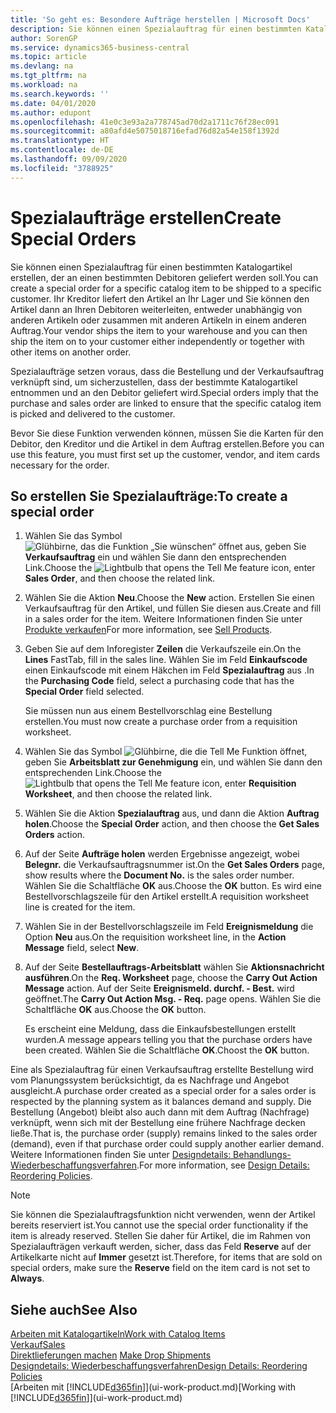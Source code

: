 ```yaml
---
title: 'So geht es: Besondere Aufträge herstellen | Microsoft Docs'
description: Sie können einen Spezialauftrag für einen bestimmten Katalogartikel erstellen, der an einen bestimmten Debitoren geliefert werden soll. Ihr Kreditor liefert den Artikel an Ihr Lager und Sie können den Artikel dann an Ihren Debitoren weiterleiten, entweder unabhängig von anderen Artikeln oder zusammen mit anderen Artikeln in einem anderen Auftrag.
author: SorenGP
ms.service: dynamics365-business-central
ms.topic: article
ms.devlang: na
ms.tgt_pltfrm: na
ms.workload: na
ms.search.keywords: ''
ms.date: 04/01/2020
ms.author: edupont
ms.openlocfilehash: 41e0c3e93a2a778745ad70d2a1711c76f28ec091
ms.sourcegitcommit: a80afd4e5075018716efad76d82a54e158f1392d
ms.translationtype: HT
ms.contentlocale: de-DE
ms.lasthandoff: 09/09/2020
ms.locfileid: "3788925"
---
```

# <a name="create-special-orders"></a><span data-ttu-id="1885d-104">Spezialaufträge erstellen</span><span class="sxs-lookup"><span data-stu-id="1885d-104">Create Special Orders</span></span>
<span data-ttu-id="1885d-105">Sie können einen Spezialauftrag für einen bestimmten Katalogartikel erstellen, der an einen bestimmten Debitoren geliefert werden soll.</span><span class="sxs-lookup"><span data-stu-id="1885d-105">You can create a special order for a specific catalog item to be shipped to a specific customer.</span></span> <span data-ttu-id="1885d-106">Ihr Kreditor liefert den Artikel an Ihr Lager und Sie können den Artikel dann an Ihren Debitoren weiterleiten, entweder unabhängig von anderen Artikeln oder zusammen mit anderen Artikeln in einem anderen Auftrag.</span><span class="sxs-lookup"><span data-stu-id="1885d-106">Your vendor ships the item to your warehouse and you can then ship the item on to your customer either independently or together with other items on another order.</span></span>  

<span data-ttu-id="1885d-107">Spezialaufträge setzen voraus, dass die Bestellung und der Verkaufsauftrag verknüpft sind, um sicherzustellen, dass der bestimmte Katalogartikel entnommen und an den Debitor geliefert wird.</span><span class="sxs-lookup"><span data-stu-id="1885d-107">Special orders imply that the purchase and sales order are linked to ensure that the specific catalog item is picked and delivered to the customer.</span></span>  

<span data-ttu-id="1885d-108">Bevor Sie diese Funktion verwenden können, müssen Sie die Karten für den Debitor, den Kreditor und die Artikel in dem Auftrag erstellen.</span><span class="sxs-lookup"><span data-stu-id="1885d-108">Before you can use this feature, you must first set up the customer, vendor, and item cards necessary for the order.</span></span>  

## <a name="to-create-a-special-order"></a><span data-ttu-id="1885d-109">So erstellen Sie Spezialaufträge:</span><span class="sxs-lookup"><span data-stu-id="1885d-109">To create a special order</span></span>  
1.  <span data-ttu-id="1885d-110">Wählen Sie das Symbol ![Glühbirne, das die Funktion „Sie wünschen“ öffnet](media/ui-search/search_small.png "Sagen Sie mir, was Sie tun wollen") aus, geben Sie **Verkaufsauftrag** ein und wählen Sie dann den entsprechenden Link.</span><span class="sxs-lookup"><span data-stu-id="1885d-110">Choose the ![Lightbulb that opens the Tell Me feature](media/ui-search/search_small.png "Tell me what you want to do") icon, enter **Sales Order**, and then choose the related link.</span></span>  
2. <span data-ttu-id="1885d-111">Wählen Sie die Aktion **Neu**.</span><span class="sxs-lookup"><span data-stu-id="1885d-111">Choose the **New** action.</span></span> <span data-ttu-id="1885d-112">Erstellen Sie einen  Verkaufsauftrag für den Artikel, und füllen Sie diesen aus.</span><span class="sxs-lookup"><span data-stu-id="1885d-112">Create and fill in a  sales order for the item.</span></span> <span data-ttu-id="1885d-113">Weitere Informationen finden Sie unter [Produkte verkaufen](sales-how-sell-products.md)</span><span class="sxs-lookup"><span data-stu-id="1885d-113">For more information, see [Sell Products](sales-how-sell-products.md).</span></span>
3.  <span data-ttu-id="1885d-114">Geben Sie auf dem Inforegister **Zeilen** die Verkaufszeile ein.</span><span class="sxs-lookup"><span data-stu-id="1885d-114">On the **Lines** FastTab, fill in the sales line.</span></span> <span data-ttu-id="1885d-115">Wählen Sie im Feld **Einkaufscode** einen Einkaufscode mit einem Häkchen im Feld **Spezialauftrag** aus .</span><span class="sxs-lookup"><span data-stu-id="1885d-115">In the **Purchasing Code** field, select a purchasing code that has the **Special Order** field selected.</span></span>

    <span data-ttu-id="1885d-116">Sie müssen nun aus einem Bestellvorschlag eine Bestellung erstellen.</span><span class="sxs-lookup"><span data-stu-id="1885d-116">You must now create a purchase order from a requisition worksheet.</span></span>  
4. <span data-ttu-id="1885d-117">Wählen Sie das Symbol ![Glühbirne, die die Tell Me Funktion öffnet](media/ui-search/search_small.png "Sagen Sie mir, was Sie tun wollen"), geben Sie **Arbeitsblatt zur Genehmigung** ein, und wählen Sie dann den entsprechenden Link.</span><span class="sxs-lookup"><span data-stu-id="1885d-117">Choose the ![Lightbulb that opens the Tell Me feature](media/ui-search/search_small.png "Tell me what you want to do") icon, enter **Requisition Worksheet**, and then choose the related link.</span></span>  
5. <span data-ttu-id="1885d-118">Wählen Sie die Aktion **Spezialauftrag** aus, und dann die Aktion **Auftrag holen**.</span><span class="sxs-lookup"><span data-stu-id="1885d-118">Choose the **Special Order** action, and then choose the **Get Sales Orders** action.</span></span>  
6.  <span data-ttu-id="1885d-119">Auf der Seite **Aufträge holen** werden Ergebnisse angezeigt, wobei **Belegnr.** die Verkaufsauftragsnummer ist.</span><span class="sxs-lookup"><span data-stu-id="1885d-119">On the **Get Sales Orders** page, show results where the **Document No.** is the sales order number.</span></span> <span data-ttu-id="1885d-120">Wählen Sie die Schaltfläche **OK** aus.</span><span class="sxs-lookup"><span data-stu-id="1885d-120">Choose the **OK** button.</span></span> <span data-ttu-id="1885d-121">Es wird eine Bestellvorschlagszeile für den Artikel erstellt.</span><span class="sxs-lookup"><span data-stu-id="1885d-121">A requisition worksheet line is created for the item.</span></span>  
7.  <span data-ttu-id="1885d-122">Wählen Sie in der Bestellvorschlagszeile im Feld **Ereignismeldung** die Option **Neu** aus.</span><span class="sxs-lookup"><span data-stu-id="1885d-122">On the requisition worksheet line, in the **Action Message** field, select **New**.</span></span>  
8.  <span data-ttu-id="1885d-123">Auf der Seite **Bestellauftrags-Arbeitsblatt** wählen Sie **Aktionsnachricht ausführen**.</span><span class="sxs-lookup"><span data-stu-id="1885d-123">On the **Req. Worksheet** page, choose the **Carry Out Action Message** action.</span></span> <span data-ttu-id="1885d-124">Auf der Seite **Ereignismeld. durchf. - Best.** wird geöffnet.</span><span class="sxs-lookup"><span data-stu-id="1885d-124">The **Carry Out Action Msg. - Req.** page opens.</span></span> <span data-ttu-id="1885d-125">Wählen Sie die Schaltfläche **OK** aus.</span><span class="sxs-lookup"><span data-stu-id="1885d-125">Choose the **OK** button.</span></span>  

    <span data-ttu-id="1885d-126">Es erscheint eine Meldung, dass die Einkaufsbestellungen erstellt wurden.</span><span class="sxs-lookup"><span data-stu-id="1885d-126">A message appears telling you that the purchase orders have been created.</span></span> <span data-ttu-id="1885d-127">Wählen Sie die Schaltfläche **OK**.</span><span class="sxs-lookup"><span data-stu-id="1885d-127">Choost the **OK** button.</span></span>  

<span data-ttu-id="1885d-128">Eine als Spezialauftrag für einen Verkaufsauftrag erstellte Bestellung wird vom Planungssystem berücksichtigt, da es Nachfrage und Angebot ausgleicht.</span><span class="sxs-lookup"><span data-stu-id="1885d-128">A purchase order created as a special order for a sales order is respected by the planning system as it balances demand and supply.</span></span> <span data-ttu-id="1885d-129">Die Bestellung (Angebot) bleibt also auch dann mit dem Auftrag (Nachfrage) verknüpft, wenn sich mit der Bestellung eine frühere Nachfrage decken ließe.</span><span class="sxs-lookup"><span data-stu-id="1885d-129">That is, the purchase order (supply) remains linked to the sales order (demand), even if that purchase order could supply another earlier demand.</span></span> <span data-ttu-id="1885d-130">Weitere Informationen finden Sie unter [Designdetails: Behandlungs-Wiederbeschaffungsverfahren](design-details-reservation-order-tracking-and-action-messaging.md).</span><span class="sxs-lookup"><span data-stu-id="1885d-130">For more information, see [Design Details: Reordering Policies](design-details-reservation-order-tracking-and-action-messaging.md).</span></span>  

> [!NOTE]  
>  <span data-ttu-id="1885d-131">Sie können die Spezialauftragsfunktion nicht verwenden, wenn der Artikel bereits reserviert ist.</span><span class="sxs-lookup"><span data-stu-id="1885d-131">You cannot use the special order functionality if the item is already reserved.</span></span> <span data-ttu-id="1885d-132">Stellen Sie daher für Artikel, die im Rahmen von Spezialaufträgen verkauft werden, sicher, dass das Feld **Reserve** auf der Artikelkarte nicht auf **Immer** gesetzt ist.</span><span class="sxs-lookup"><span data-stu-id="1885d-132">Therefore, for items that are sold on special orders, make sure the **Reserve** field on the item card is not set to **Always**.</span></span>  

## <a name="see-also"></a><span data-ttu-id="1885d-133">Siehe auch</span><span class="sxs-lookup"><span data-stu-id="1885d-133">See Also</span></span>  
[<span data-ttu-id="1885d-134">Arbeiten mit Katalogartikeln</span><span class="sxs-lookup"><span data-stu-id="1885d-134">Work with Catalog Items</span></span>](inventory-how-work-nonstock-items.md)  
[<span data-ttu-id="1885d-135">Verkauf</span><span class="sxs-lookup"><span data-stu-id="1885d-135">Sales</span></span>](sales-manage-sales.md)  
<span data-ttu-id="1885d-136">[Direktlieferungen machen](sales-how-drop-shipment.md) </span><span class="sxs-lookup"><span data-stu-id="1885d-136">[Make Drop Shipments](sales-how-drop-shipment.md) </span></span>  
[<span data-ttu-id="1885d-137">Designdetails: Wiederbeschaffungsverfahren</span><span class="sxs-lookup"><span data-stu-id="1885d-137">Design Details: Reordering Policies</span></span>](design-details-reservation-order-tracking-and-action-messaging.md)  
<span data-ttu-id="1885d-138">[Arbeiten mit [!INCLUDE[d365fin](includes/d365fin_md.md)]](ui-work-product.md)</span><span class="sxs-lookup"><span data-stu-id="1885d-138">[Working with [!INCLUDE[d365fin](includes/d365fin_md.md)]](ui-work-product.md)</span></span>
